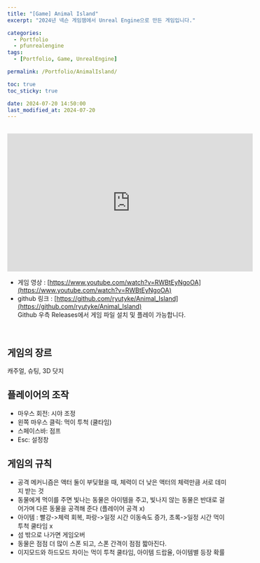 ```yaml
---
title: "[Game] Animal Island"
excerpt: "2024년 넥슨 게임잼에서 Unreal Engine으로 만든 게임입니다."

categories:
  - Portfolio
  - pfunrealengine
tags:
  - [Portfolio, Game, UnrealEngine]

permalink: /Portfolio/AnimalIsland/

toc: true
toc_sticky: true

date: 2024-07-20 14:50:00
last_modified_at: 2024-07-20
---
```

<br>

<!--
<div>
    <img src="/assets/images/thumbnail/spacestation.png" alt="thumbnail" width="100%" min-width="700px" itemprop="image">
</div>
-->

<iframe width="560" height="315" src="https://www.youtube.com/embed/RWBtEyNgoOA?si=zju4cT9OK3txtNNy" title="YouTube video player" frameborder="0" allow="accelerometer; autoplay; clipboard-write; encrypted-media; gyroscope; picture-in-picture; web-share" allowfullscreen></iframe>

- 게임 영상 : [https://www.youtube.com/watch?v=RWBtEyNgoOA](https://www.youtube.com/watch?v=RWBtEyNgoOA)
- github 링크 : [https://github.com/ryutyke/Animal_Island](https://github.com/ryutyke/Animal_Island) <br>
Github 우측 Releases에서 게임 파일 설치 및 플레이 가능합니다.

<br>

## 게임의 장르 
캐주얼, 슈팅, 3D 닷지

## 플레이어의 조작 
- 마우스 회전: 시야 조정
- 왼쪽 마우스 클릭: 먹이 투척 (쿨타임)
- 스페이스바: 점프
- Esc: 설정창

## 게임의 규칙 
- 공격 메커니즘은 액터 둘이 부딪혔을 때, 체력이 더 낮은 액터의 체력만큼 서로 데미지 받는 것 
- 동물에게 먹이를 주면 빛나는 동물은 아이템을 주고, 빛나지 않는 동물은 반대로 걸어가며 다른 동물을 공격해 준다 (플레이어 공격 x)
- 아이템 : 빨강->체력 회복, 파랑->일정 시간 이동속도 증가, 초록->일정 시간 먹이 투척 쿨타임 x
- 섬 밖으로 나가면 게임오버
- 동물은 점점 더 많이 스폰 되고, 스폰 간격이 점점 짧아진다.
- 이지모드와 하드모드 차이는 먹이 투척 쿨타임, 아이템 드랍율, 아이템별 등장 확률